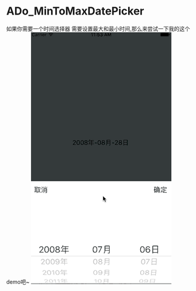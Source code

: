 # ADo_MinToMaxDatePicker
如果你需要一个时间选择器 需要设置最大和最小时间,那么来尝试一下我的这个demo吧~
![ADo_MinToMaxDatePicker](https://github.com/Nododo/ADo_MinToMaxDatePicker/blob/master/ADo_MinToMaxDatePicker/ADo_MinToMaxDatePicker.gif)
